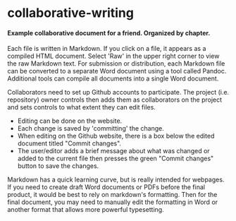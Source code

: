 # collaborative-writing

#### Example collaborative document for a friend.  Organized by chapter.  

Each file is written in Markdown.  If you click on a file, it appears as a compiled HTML document.  Select 'Raw' in the upper right corner to view the raw Markdown text. For submission or distribution, each Markdown file can be converted to a separate Word document using a tool called Pandoc. Additional tools can compile all documents into a single Word document.

Collaborators need to set up Github accounts to participate.   The project (i.e. repository) owner controls then adds them as collaborators on the project and sets controls to what extent they can edit files.  

- Editing can be done on the website.  
- Each change is saved by 'committing' the change.  
- When editing on the Github website, there is a box below the edited document titled "Commit changes".
- The user/editor adds a brief message about what was changed or added to the current file then presses the green "Commit changes" button to save the changes.

Markdown has a quick learning curve, but is really intended for webpages.  If you need to create draft Word documents or PDFs before the final product, it would be best to rely on markdown's formatting.  Then for the final document, you may need to manually edit the formatting in Word or another format that allows more powerful typesetting.

